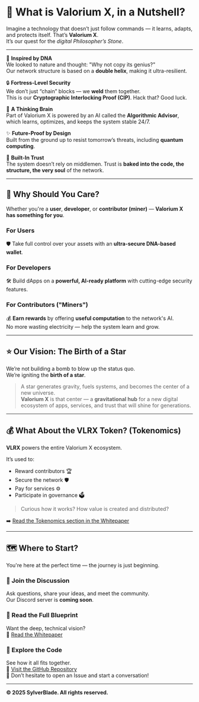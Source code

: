 # 🤔 What is Valorium X, in a Nutshell?

Imagine a technology that doesn’t just follow commands — it learns, adapts, and protects itself. That’s **Valorium X**.  
It’s our quest for the *digital Philosopher’s Stone*.

---

🧬 **Inspired by DNA**  
We looked to nature and thought: "Why not copy its genius?"  
Our network structure is based on a **double helix**, making it ultra-resilient.

🔒 **Fortress-Level Security**  
We don’t just “chain” blocks — we **weld** them together.  
This is our **Cryptographic Interlocking Proof (CIP)**. Hack that? Good luck.

🧠 **A Thinking Brain**  
Part of Valorium X is powered by an AI called the **Algorithmic Advisor**,  
which learns, optimizes, and keeps the system stable 24/7.

✨ **Future-Proof by Design**  
Built from the ground up to resist tomorrow’s threats, including **quantum computing**.

🤝 **Built-In Trust**  
The system doesn’t rely on middlemen. Trust is **baked into the code, the structure, the very soul** of the network.

---

## 🚀 Why Should You Care?

Whether you're a **user**, **developer**, or **contributor (miner)** — **Valorium X has something for you**.

### For Users  
🛡️ Take full control over your assets with an **ultra-secure DNA-based wallet**.

### For Developers  
🛠️ Build dApps on a **powerful, AI-ready platform** with cutting-edge security features.

### For Contributors ("Miners")  
💰 **Earn rewards** by offering **useful computation** to the network's AI.  
No more wasting electricity — help the system learn and grow.

---

## ⭐ Our Vision: The Birth of a Star

We’re not building a bomb to blow up the status quo.  
We’re igniting the **birth of a star**.

> A star generates gravity, fuels systems, and becomes the center of a new universe.  
> **Valorium X** is that center — a **gravitational hub** for a new digital ecosystem of apps, services, and trust that will shine for generations.

---

## 💰 What About the VLRX Token? (Tokenomics)

**VLRX** powers the entire Valorium X ecosystem.

It’s used to:
- Reward contributors 🏆  
- Secure the network 🛡️  
- Pay for services ⚙️  
- Participate in governance 🗳️

> Curious how it works? How value is created and distributed?

➡️ [Read the Tokenomics section in the Whitepaper](https://github.com/SylverbladeX/ValoriumX/blob/main/whitepapers/whitepaper.md#tokenomics)

---

## 🗺️ Where to Start?

You're here at the perfect time — the journey is just beginning.

### 💬 Join the Discussion  
Ask questions, share your ideas, and meet the community.  
Our Discord server is **coming soon**.

### 📖 Read the Full Blueprint  
Want the deep, technical vision?  
📄 [Read the Whitepaper](https://github.com/SylverbladeX/ValoriumX/blob/main/whitepapers/whitepaper.md)

### 🧬 Explore the Code  
See how it all fits together.  
🧩 [Visit the GitHub Repository](https://github.com/SylverbladeX/ValoriumX)  
💬 Don’t hesitate to open an Issue and start a conversation!

---

**© 2025 SylverBlade. All rights reserved.**
